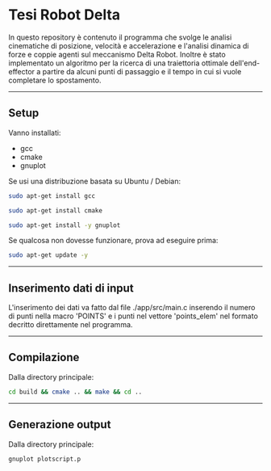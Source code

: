 Tesi Robot Delta
================

In questo repository è contenuto il programma che svolge le analisi cinematiche di posizione, velocità e accelerazione e l'analisi dinamica di forze e coppie agenti sul meccanismo Delta Robot.
Inoltre è stato implementato un algoritmo per la ricerca di una traiettoria ottimale dell'end-effector a partire da alcuni punti di passaggio e il tempo in cui si vuole completare lo spostamento.

---
## Setup

Vanno installati:

- gcc
- cmake
- gnuplot

Se usi una distribuzione basata su Ubuntu / Debian:

```bash
sudo apt-get install gcc
```

```bash
sudo apt-get install cmake
```

```bash
sudo apt-get install -y gnuplot
```

Se qualcosa non dovesse funzionare, prova ad eseguire prima:

```bash
sudo apt-get update -y
```

---
## Inserimento dati di input

L'inserimento dei dati va fatto dal file ./app/src/main.c inserendo il numero di punti nella macro 'POINTS' e i punti nel vettore 'points_elem' nel formato decritto direttamente nel programma.

---
## Compilazione

Dalla directory principale:

```bash
cd build && cmake .. && make && cd ..
```

---
## Generazione output

Dalla directory principale:

```bash
gnuplot plotscript.p
```